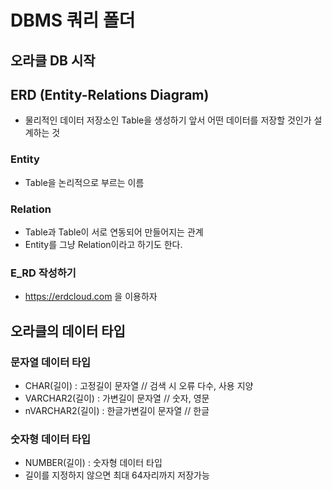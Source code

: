# DBMS 쿼리 폴더

## 오라클 DB 시작

## ERD (Entity-Relations Diagram)
* 물리적인 데이터 저장소인 Table을 생성하기 앞서 어떤 데이터를 저장할 것인가 설계하는 것

### Entity
* Table을 논리적으로 부르는 이름

### Relation
* Table과 Table이 서로 연동되어 만들어지는 관계
* Entity를 그냥 Relation이라고 하기도 한다.

### E_RD 작성하기
* https://erdcloud.com 을 이용하자

## 오라클의 데이터 타입
### 문자열 데이터 타입 
* CHAR(길이) : 고정길이 문자열 // 검색 시 오류 다수, 사용 지양
* VARCHAR2(길이) : 가변길이 문자열 // 숫자, 영문
* nVARCHAR2(길이) : 한글가변길이 문자열 // 한글

### 숫자형 데이터 타입
* NUMBER(길이) : 숫자형 데이터 타입
* 길이를 지정하지 않으면 최대 64자리까지 저장가능